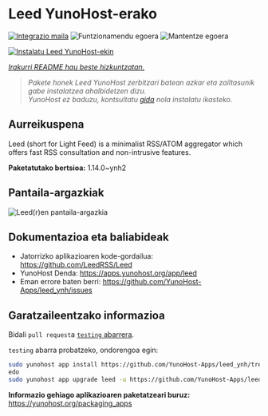 <!--
Ohart ongi: README hau automatikoki sortu da <https://github.com/YunoHost/apps/tree/master/tools/readme_generator>ri esker
EZ editatu eskuz.
-->

# Leed YunoHost-erako

[![Integrazio maila](https://apps.yunohost.org/badge/integration/leed)](https://ci-apps.yunohost.org/ci/apps/leed/)
![Funtzionamendu egoera](https://apps.yunohost.org/badge/state/leed)
![Mantentze egoera](https://apps.yunohost.org/badge/maintained/leed)

[![Instalatu Leed YunoHost-ekin](https://install-app.yunohost.org/install-with-yunohost.svg)](https://install-app.yunohost.org/?app=leed)

*[Irakurri README hau beste hizkuntzatan.](./ALL_README.md)*

> *Pakete honek Leed YunoHost zerbitzari batean azkar eta zailtasunik gabe instalatzea ahalbidetzen dizu.*  
> *YunoHost ez baduzu, kontsultatu [gida](https://yunohost.org/install) nola instalatu ikasteko.*

## Aurreikuspena

Leed (short for Light Feed) is a minimalist RSS/ATOM aggregator which offers fast RSS consultation and non-intrusive features.


**Paketatutako bertsioa:** 1.14.0~ynh2

## Pantaila-argazkiak

![Leed(r)en pantaila-argazkia](./doc/screenshots/leed1.jpg)

## Dokumentazioa eta baliabideak

- Jatorrizko aplikazioaren kode-gordailua: <https://github.com/LeedRSS/Leed>
- YunoHost Denda: <https://apps.yunohost.org/app/leed>
- Eman errore baten berri: <https://github.com/YunoHost-Apps/leed_ynh/issues>

## Garatzaileentzako informazioa

Bidali `pull request`a [`testing` abarrera](https://github.com/YunoHost-Apps/leed_ynh/tree/testing).

`testing` abarra probatzeko, ondorengoa egin:

```bash
sudo yunohost app install https://github.com/YunoHost-Apps/leed_ynh/tree/testing --debug
edo
sudo yunohost app upgrade leed -u https://github.com/YunoHost-Apps/leed_ynh/tree/testing --debug
```

**Informazio gehiago aplikazioaren paketatzeari buruz:** <https://yunohost.org/packaging_apps>
